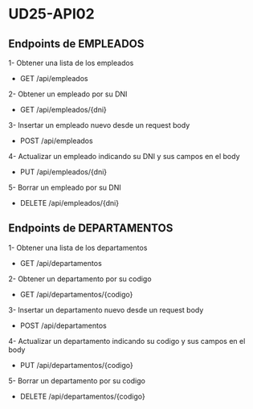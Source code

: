 # UD25-API02

## Endpoints de EMPLEADOS

  1- Obtener una lista de los empleados
  - GET /api/empleados
  
  2- Obtener un empleado por su DNI
  - GET /api/empleados/{dni}
  
  3- Insertar un empleado nuevo desde un request body
  - POST /api/empleados
  
  4- Actualizar un empleado indicando su DNI y sus campos en el body
  - PUT /api/empleados/{dni}
  
  5- Borrar un empleado por su DNI 
  - DELETE /api/empleados/{dni}

## Endpoints de DEPARTAMENTOS

  1- Obtener una lista de los departamentos
  - GET /api/departamentos
  
  2- Obtener un departamento por su codigo
  - GET /api/departamentos/{codigo}
  
  3- Insertar un departamento nuevo desde un request body
  - POST /api/departamentos
  
  4- Actualizar un departamento indicando su codigo y sus campos en el body
  - PUT /api/departamentos/{codigo}
  
  5- Borrar un departamento por su codigo 
  - DELETE /api/departamentos/{codigo}

